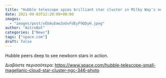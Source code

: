 ```yaml
---
title: "Hubble telescope spies brilliant star cluster in Milky Way's neighbor galaxy"
date: 2021-09-03T12:20:09+00:00
images:
  - "images/post/xEbAuEmw3oUvFdEyF9QDyH.jpeg"
author: "AstroBot"
categories: ["News"]
tags: ["space.com"]
draft: false
---
```


Hubble peers deep to see newborn stars in action. 

Διαβάστε περισσότερα: https://www.space.com/hubble-telescope-small-magellanic-cloud-star-cluster-ngc-346-photo
